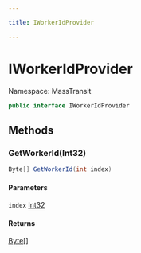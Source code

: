 ```yaml
---

title: IWorkerIdProvider

---
```


# IWorkerIdProvider

Namespace: MassTransit

```csharp
public interface IWorkerIdProvider
```

## Methods

### **GetWorkerId(Int32)**

```csharp
Byte[] GetWorkerId(int index)
```

#### Parameters

`index` [Int32](https://learn.microsoft.com/en-us/dotnet/api/system.int32)<br/>

#### Returns

[Byte[]](https://learn.microsoft.com/en-us/dotnet/api/system.byte)<br/>
